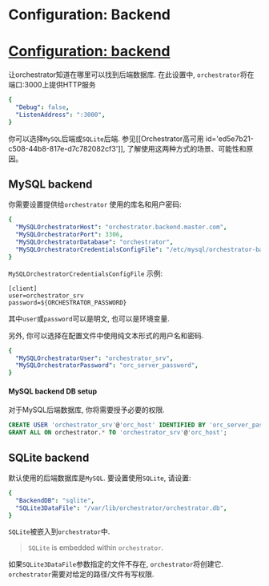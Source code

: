 # Configuration: Backend
# [Configuration: backend](https://github.com/openark/orchestrator/blob/master/docs/configuration-backend.md)
让orchestrator知道在哪里可以找到后端数据库. 在此设置中, `orchestrator`将在端口:3000上提供HTTP服务

```yaml
{
  "Debug": false,
  "ListenAddress": ":3000",
}
```
你可以选择`MySQL`后端或`SQLite`后端. 参见[[Orchestrator高可用 id=&#39;ed5e7b21-c508-44b8-817e-d7c782082cf3&#39;]], 了解使用这两种方式的场景、可能性和原因。

## MySQL backend
你需要设置提供给`orchestrator` 使用的库名和用户密码:

```yaml
{
  "MySQLOrchestratorHost": "orchestrator.backend.master.com",
  "MySQLOrchestratorPort": 3306,
  "MySQLOrchestratorDatabase": "orchestrator",
  "MySQLOrchestratorCredentialsConfigFile": "/etc/mysql/orchestrator-backend.cnf",
}
```
`MySQLOrchestratorCredentialsConfigFile` 示例:

```Plain Text
[client]
user=orchestrator_srv
password=${ORCHESTRATOR_PASSWORD}
```
其中`user`或`password`可以是明文, 也可以是环境变量.

另外, 你可以选择在配置文件中使用纯文本形式的用户名和密码.

```yaml
{
  "MySQLOrchestratorUser": "orchestrator_srv",
  "MySQLOrchestratorPassword": "orc_server_password",
}
```
#### MySQL backend DB setup
对于MySQL后端数据库, 你将需要授予必要的权限.

```sql
CREATE USER 'orchestrator_srv'@'orc_host' IDENTIFIED BY 'orc_server_password';
GRANT ALL ON orchestrator.* TO 'orchestrator_srv'@'orc_host';
```
## SQLite backend
默认使用的后端数据库是`MySQL`. 要设置使用`SQLite`, 请设置:

```yaml
{
  "BackendDB": "sqlite",
  "SQLite3DataFile": "/var/lib/orchestrator/orchestrator.db",  
}
```
`SQLite`被嵌入到`orchestrator`中.

> `SQLite` is embedded within `orchestrator`. 

如果`SQLite3DataFile`参数指定的文件不存在, `orchestrator`将创建它. `orchestrator`需要对给定的路径/文件有写权限.











